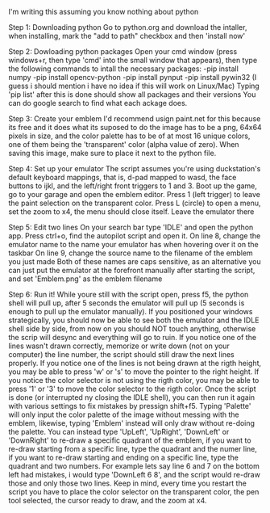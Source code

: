 I'm writing this assuming you know nothing about python

Step 1: Downloading python
Go to python.org and download the intaller, when installing, mark the "add to path" checkbox
and then 'install now'

Step 2: Dowloading python packages
Open your cmd window (press windows+r, then type 'cmd' into the small window that appears),
then type the following commands to intall the necessary packages:
-pip install numpy
-pip install opencv-python
-pip install pynput
-pip install pywin32
(I guess i should mention i have no idea if this will work on  Linux/Mac)
Typing 'pip list' after this is done should show all packages and their versions
You can do google search to find what each ackage does.

Step 3: Create your emblem
I'd recommend usign paint.net for this because its free and it does what its suposed to do
the image has to be a png, 64x64 pixels in size, and the color palette has to be of at most
16 unique colors, one of them being the 'transparent' color (alpha value of zero).
When saving this image, make sure to place it next to the python file.

Step 4: Set up your emulator
The script assumes you're using duckstation's default keyboard mappings, that is,
d-pad mapped to wasd, the face buttons to ijkl, and the left/right front triggers to 1 and 3.
Boot up the game, go to your garage and open the emblem editor.
Press 1 (left trigger) to leave the paint selection on the transparent color.
Press L (circle) to open a menu, set the zoom to x4, the menu should close itself.
Leave the emulator there

Step 5: Edit two lines
On your search bar type 'IDLE' and open the python app.
Press ctrl+o, find the autopilot script and open it.
On line 8, change the emulator name to the name your emulator has when hovering over it on the taskbar
On line 9, change the source name to the filename of the emblem you just made
Both of these names are caps sensitive, as an alternative you can just put the emulator at the forefront
manually after starting the script, and set 'Emblem.png' as the emblem filename

Step 6: Run it!
While youre still with the script open, press f5, the python shell will pull up, after 5 seconds the emulator 
will pull up (5 seconds is enough to pull up the emulator manually).
If you positioned your windows strategically, you should now be able to see both the emulator and the 
IDLE shell side by side, from now on you should NOT touch anything, otherwise the scrip will desync and
everything will go to ruin.
If you notice one of the lines wasn't drawn correctly, memorize or write down (not on your computer) the
line number, the script should still draw the next lines properly.
If you notice one of the lines is not being drawn at the rigth height, you may be able to press 'w' or 's'
to move the pointer to the right height.
If you notice the color selector is not using the rigth color, you may be able to press '1' or '3' to
move the color selector to the rigth color.
Once the script is done (or interrupted ny closing the IDLE shell), you can then run it again with various
settings to fix mistakes by pressign shift+f5.
Typing 'Palette' will only input the color palette of the image without messing with the emblem,
likewise, typing 'Emblem' instead will only draw without re-doing the palette.
You can instead type 'UpLeft', 'UpRight', 'DownLeft' or 'DownRight' to re-draw a specific quadrant of
the emblem, if you want to re-draw starting from a specific line, type the quadrant and the numer line,
if you want to re-draw starting and ending on a specific line, type the quadrant and two numbers.
For example lets say line 6 and 7 on the bottom left had mistakes, i would type 'DownLeft 6 8', and the
script would re-draw those and only those two lines.
Keep in mind, every time you restart the script you have to place the color selector on the transparent
color, the pen tool selected, the cursor ready to draw, and the zoom at x4.
